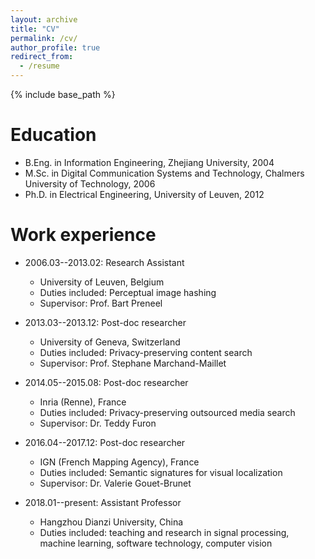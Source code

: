 ```yaml
---
layout: archive
title: "CV"
permalink: /cv/
author_profile: true
redirect_from:
  - /resume
---
```


{% include base_path %}

Education
======
* B.Eng. in Information Engineering, Zhejiang University, 2004
* M.Sc. in Digital Communication Systems and Technology, Chalmers University of Technology, 2006
* Ph.D. in Electrical Engineering, University of Leuven, 2012

Work experience
======
* 2006.03--2013.02: Research Assistant
  * University of Leuven, Belgium
  * Duties included: Perceptual image hashing
  * Supervisor: Prof. Bart Preneel

* 2013.03--2013.12: Post-doc researcher
  * University of Geneva, Switzerland
  * Duties included: Privacy-preserving content search
  * Supervisor: Prof. Stephane Marchand-Maillet

* 2014.05--2015.08: Post-doc researcher
  * Inria (Renne), France
  * Duties included: Privacy-preserving outsourced media search
  * Supervisor: Dr. Teddy Furon

* 2016.04--2017.12: Post-doc researcher
  * IGN (French Mapping Agency), France
  * Duties included: Semantic signatures for visual localization
  * Supervisor: Dr. Valerie Gouet-Brunet

* 2018.01--present: Assistant Professor
  * Hangzhou Dianzi University, China
  * Duties included: teaching and research in signal processing, machine learning, software technology, computer vision

<!-- Skills
======
* Skill 1
* Skill 2
  * Sub-skill 2.1
  * Sub-skill 2.2
  * Sub-skill 2.3
* Skill 3

Publications
======
  <ul>{% for post in site.publications %}
    {% include archive-single-cv.html %}
  {% endfor %}</ul>
  
Talks
======
  <ul>{% for post in site.talks %}
    {% include archive-single-talk-cv.html %}
  {% endfor %}</ul>
  
Teaching
======
  <ul>{% for post in site.teaching %}
    {% include archive-single-cv.html %}
  {% endfor %}</ul>
  
Service and leadership
======
* Currently signed in to 43 different slack teams -->
